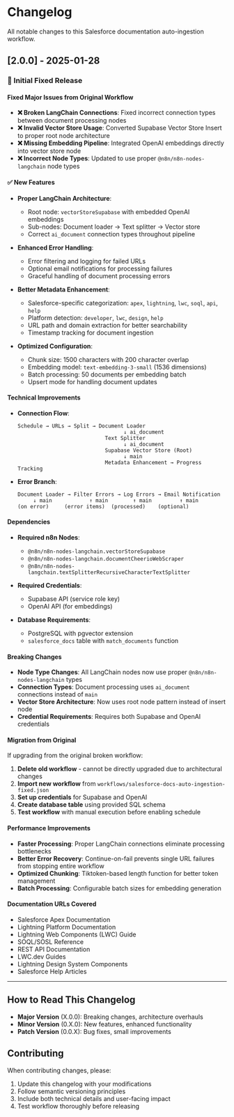 # Changelog

All notable changes to this Salesforce documentation auto-ingestion workflow.

## [2.0.0] - 2025-01-28

### 🎉 Initial Fixed Release

#### Fixed Major Issues from Original Workflow

- **❌ Broken LangChain Connections**: Fixed incorrect connection types between document processing nodes
- **❌ Invalid Vector Store Usage**: Converted Supabase Vector Store Insert to proper root node architecture
- **❌ Missing Embedding Pipeline**: Integrated OpenAI embeddings directly into vector store node
- **❌ Incorrect Node Types**: Updated to use proper `@n8n/n8n-nodes-langchain` node types

#### ✅ New Features

- **Proper LangChain Architecture**: 
  - Root node: `vectorStoreSupabase` with embedded OpenAI embeddings
  - Sub-nodes: Document loader → Text splitter → Vector store
  - Correct `ai_document` connection types throughout pipeline

- **Enhanced Error Handling**:
  - Error filtering and logging for failed URLs
  - Optional email notifications for processing failures
  - Graceful handling of document processing errors

- **Better Metadata Enhancement**:
  - Salesforce-specific categorization: `apex`, `lightning`, `lwc`, `soql`, `api`, `help`
  - Platform detection: `developer`, `lwc`, `design`, `help`
  - URL path and domain extraction for better searchability
  - Timestamp tracking for document ingestion

- **Optimized Configuration**:
  - Chunk size: 1500 characters with 200 character overlap
  - Embedding model: `text-embedding-3-small` (1536 dimensions)
  - Batch processing: 50 documents per embedding batch
  - Upsert mode for handling document updates

#### Technical Improvements

- **Connection Flow**:
  ```
  Schedule → URLs → Split → Document Loader 
                                    ↓ ai_document
                              Text Splitter
                                    ↓ ai_document  
                              Supabase Vector Store (Root)
                                    ↓ main
                              Metadata Enhancement → Progress Tracking
  ```

- **Error Branch**:
  ```
  Document Loader → Filter Errors → Log Errors → Email Notification
       ↓ main            ↑ main        ↑ main         ↑ main
  (on error)     (error items)  (processed)    (optional)
  ```

#### Dependencies

- **Required n8n Nodes**:
  - `@n8n/n8n-nodes-langchain.vectorStoreSupabase`
  - `@n8n/n8n-nodes-langchain.documentCheerioWebScraper`
  - `@n8n/n8n-nodes-langchain.textSplitterRecursiveCharacterTextSplitter`

- **Required Credentials**:
  - Supabase API (service role key)
  - OpenAI API (for embeddings)

- **Database Requirements**:
  - PostgreSQL with pgvector extension
  - `salesforce_docs` table with `match_documents` function

#### Breaking Changes

- **Node Type Changes**: All LangChain nodes now use proper `@n8n/n8n-nodes-langchain` types
- **Connection Types**: Document processing uses `ai_document` connections instead of `main`
- **Vector Store Architecture**: Now uses root node pattern instead of insert node
- **Credential Requirements**: Requires both Supabase and OpenAI credentials

#### Migration from Original

If upgrading from the original broken workflow:

1. **Delete old workflow** - cannot be directly upgraded due to architectural changes
2. **Import new workflow** from `workflows/salesforce-docs-auto-ingestion-fixed.json`
3. **Set up credentials** for Supabase and OpenAI
4. **Create database table** using provided SQL schema
5. **Test workflow** with manual execution before enabling schedule

#### Performance Improvements

- **Faster Processing**: Proper LangChain connections eliminate processing bottlenecks
- **Better Error Recovery**: Continue-on-fail prevents single URL failures from stopping entire workflow
- **Optimized Chunking**: Tiktoken-based length function for better token management
- **Batch Processing**: Configurable batch sizes for embedding generation

#### Documentation URLs Covered

- Salesforce Apex Documentation
- Lightning Platform Documentation  
- Lightning Web Components (LWC) Guide
- SOQL/SOSL Reference
- REST API Documentation
- LWC.dev Guides
- Lightning Design System Components
- Salesforce Help Articles

---

## How to Read This Changelog

- **Major Version** (X.0.0): Breaking changes, architecture overhauls
- **Minor Version** (0.X.0): New features, enhanced functionality
- **Patch Version** (0.0.X): Bug fixes, small improvements

## Contributing

When contributing changes, please:
1. Update this changelog with your modifications
2. Follow semantic versioning principles
3. Include both technical details and user-facing impact
4. Test workflow thoroughly before releasing
